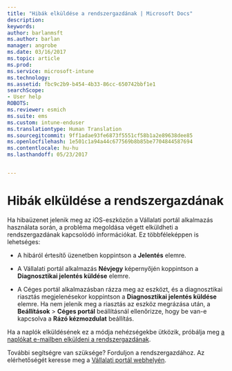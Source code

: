 ```yaml
---
title: "Hibák elküldése a rendszergazdának | Microsoft Docs"
description: 
keywords: 
author: barlanmsft
ms.author: barlan
manager: angrobe
ms.date: 03/16/2017
ms.topic: article
ms.prod: 
ms.service: microsoft-intune
ms.technology: 
ms.assetid: fbc9c2b9-b454-4b33-86cc-650742bbf1e1
searchScope:
- User help
ROBOTS: 
ms.reviewer: esmich
ms.suite: ems
ms.custom: intune-enduser
ms.translationtype: Human Translation
ms.sourcegitcommit: 9ff1adae93fe6873f5551cf58b1a2e89638dee85
ms.openlocfilehash: 1e501c1a94a44c677569b8b85be7704844587694
ms.contentlocale: hu-hu
ms.lasthandoff: 05/23/2017


---
```


# <a name="send-errors-to-your-it-admin"></a>Hibák elküldése a rendszergazdának

Ha hibaüzenet jelenik meg az iOS-eszközön a Vállalati portál alkalmazás használata során, a probléma megoldása végett elküldheti a rendszergazdának kapcsolódó információkat. Ez többféleképpen is lehetséges:

-   A hibáról értesítő üzenetben koppintson a **Jelentés** elemre.

-   A Vállalati portál alkalmazás **Névjegy** képernyőjén koppintson a **Diagnosztikai jelentés küldése** elemre.

-   A Céges portál alkalmazásban rázza meg az eszközt, és a diagnosztikai riasztás megjelenésekor koppintson a **Diagnosztikai jelentés küldése** elemre. Ha nem jelenik meg a riasztás az eszköz megrázása után, a **Beállítások** > **Céges portál** beállításnál ellenőrizze, hogy be van-e kapcsolva a **Rázó kézmozdulat** beállítás.

Ha a naplók elküldésének ez a módja nehézségekbe ütközik, próbálja meg [a naplókat e-mailben elküldeni a rendszergazdának](send-logs-to-your-it-admin-by-email-iOS.md).

További segítségre van szüksége? Forduljon a rendszergazdához. Az elérhetőségét keresse meg a [Vállalati portál webhelyén](http://portal.manage.microsoft.com).

